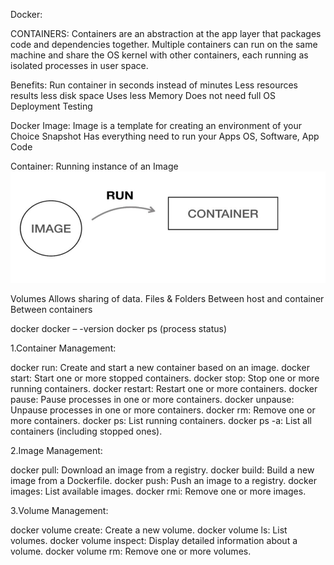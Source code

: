 Docker:



CONTAINERS:
Containers are an abstraction at the app layer that
packages code and dependencies together.
Multiple containers can run on the same machine and share the
OS kernel with other containers, each running as isolated processes in user space.


Benefits:
Run container in seconds instead of minutes
Less resources results less disk space
Uses less Memory
Does not need full OS
Deployment
Testing



Docker Image:
Image is a template for creating an environment of your Choice
Snapshot
Has everything need to run your Apps
OS, Software, App Code



Container:
Running instance of an Image
![Alt Text](/container.png)

Volumes
Allows sharing of data. Files & Folders
Between host and container
Between containers


docker
docker – -version
docker ps (process status)


1.Container Management:

docker run: Create and start a new container based on an image.
docker start: Start one or more stopped containers.
docker stop: Stop one or more running containers.
docker restart: Restart one or more containers.
docker pause: Pause processes in one or more containers.
docker unpause: Unpause processes in one or more containers.
docker rm: Remove one or more containers.
docker ps: List running containers.
docker ps -a: List all containers (including stopped ones).



2.Image Management:

docker pull: Download an image from a registry.
docker build: Build a new image from a Dockerfile.
docker push: Push an image to a registry.
docker images: List available images.
docker rmi: Remove one or more images.


3.Volume Management:

docker volume create: Create a new volume.
docker volume ls: List volumes.
docker volume inspect: Display detailed information about a volume.
docker volume rm: Remove one or more volumes.
